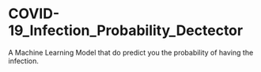# COVID-19_Infection_Probability_Dectector
A Machine Learning Model that do predict you the probability of having the infection.
